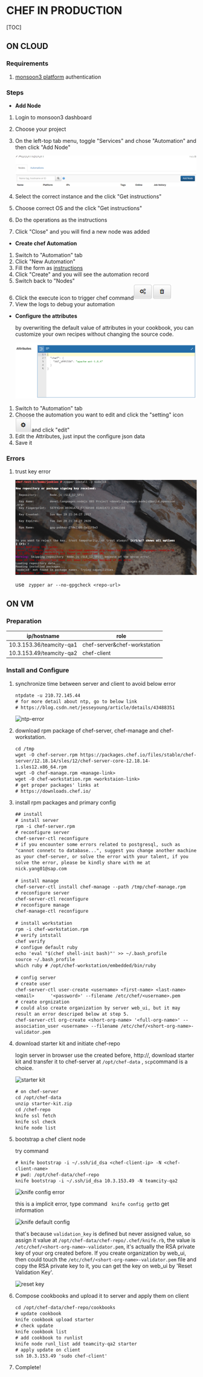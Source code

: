 # CHEF IN PRODUCTION

[TOC]

## ON CLOUD

### Requirements

1. [monsoon3 platform](https://dashboard.eu-de-2.cloud.sap/monsoon3) authentication

### Steps

* **Add Node**

1. Login to monsoon3 dashboard

2. Choose your project

3. On the left-top tab menu, toggle "Services" and chose "Automation" and then click "Add Node"

   ![chefinproduction-1](https://github.com/youngbetter/pichub/blob/master/notes/chefinproduction-1.png)

4. Select the correct instance and the click "Get instructions"

5. Choose correct OS and the click "Get instructions"

6. Do the operations as the instructions

7. Click "Close" and you will find a new node was added

* **Create chef  Automation**

1. Switch to "Automation" tab
2. Click "New Automation"
3. Fill the form as [instructions](https://documentation.global.cloud.sap/docs/automation/start/lyra.html#lyra_automation_create_chef)
4. Click "Create" and you will see the automation record
5. Switch back to "Nodes"
6. Click the execute icon to trigger chef command![chefinproduction-2](https://github.com/youngbetter/pichub/blob/master/notes/chefinproduction-2.png)
7. View the logs to debug your automation

* **Configure the attributes**

  by overwriting the default value of attributes in your cookbook, you can customize your own recipes without changing the source code.

  ![chefinproduction-3](https://github.com/youngbetter/pichub/blob/master/notes/chefinproduction-3.png)

1. Switch to "Automation" tab
2. Choose the automation you want to edit and click the "setting" icon![chefinproduction-4](https://github.com/youngbetter/pichub/blob/master/notes/chefinproduction-4.png)and click "edit"
3. Edit the Attributes, just input the configure json data
4. Save it

### Errors

1. trust key error

   ![chefinproduction-5](https://github.com/youngbetter/pichub/blob/master/notes/chefinproduction-5.png)

   use ` zypper ar --no-gpgcheck <repo-url>`


## ON VM

### Preparation

| ip/hostname              | role                         |
| ------------------------ | ---------------------------- |
| 10.3.153.36/teamcity-qa1 | chef-server&chef-workstation |
| 10.3.153.49/teamcity-qa2 | chef-client                  |

### Install and Configure

1. synchronize time between server and client to avoid below error

   ```shell
   ntpdate -u 210.72.145.44
   # for more detail about ntp, go to below link
   # https://blog.csdn.net/jesseyoung/article/details/43488351
   ```

   ![ntp-error](.\Pictures\1540886918007.png)

2. download rpm package of chef-server, chef-manage and chef-workstation.

   ```shell
   cd /tmp
   wget -O chef-server.rpm https://packages.chef.io/files/stable/chef-server/12.18.14/sles/12/chef-server-core-12.18.14-1.sles12.x86_64.rpm
   wget -O chef-manage.rpm <manage-link>
   wget -O chef-workstation.rpm <workstaion-link>
   # get proper packages' links at
   # https://downloads.chef.io/
   ```

3. install rpm packages and primary config

   ```shell
   ## install
   # install server
   rpm -i chef-server.rpm
   # reconfigure server
   chef-server-ctl reconfigure
   # if you encounter some errors related to postgresql, such as "cannot connetc to database...", suggest you change another machine as your chef-server, or solve the error with your talent, if you solve the error, please be kindly share with me at nick.yang01@sap.com
   
   # install manage
   chef-server-ctl install chef-manage --path /tmp/chef-manage.rpm
   # reconfigure server
   chef-server-ctl reconfigure
   # reconfigure manage
   chef-manage-ctl reconfigure
   
   # install workstation
   rpm -i chef-workstation.rpm
   # verify intstall
   chef verify
   # configue default ruby
   echo 'eval "$(chef shell-init bash)"' >> ~/.bash_profile
   source ~/.bash_profile
   which ruby # /opt/chef-workstation/embedded/bin/ruby
   
   # config server
   # create user
   chef-server-ctl user-create <username> <first-name> <last-name> <email> 		'<password>' --filename /etc/chef/<username>.pem
   # create orgnization
   # could also create organization by server web_ui, but it may result an error descriped below at step 5.
   chef-server-ctl org-create <short-org-name> '<full-org-name>' --association_user <username> --filename /etc/chef/<short-org-name>-validator.pem
   ```

4. download starter kit and initiate chef-repo

   login server in browser use the <username> created before, http://<chef-server-ip>, download starter kit and transfer it to chef-server at `/opt/chef-data` , `scp`command is a choice.

   ![starter kit](.\Pictures\1540889122662.png)

   ```shell
   # on chef-server
   cd /opt/chef-data
   unzip starter-kit.zip
   cd /chef-repo
   knife ssl fetch
   knife ssl check
   knife node list
   ```

5. bootstrap a chef client node

   try command

   ``` shell
   # knife bootstrap -i ~/.ssh/id_dsa <chef-client-ip> -N <chef-client-name>
   # pwd: /opt/chef-data/chef-repo
   knife bootstrap -i ~/.ssh/id_dsa 10.3.153.49 -N teamcity-qa2
   ```

   ![knife config error](.\Pictures\1540889977318.png)

   this is a implicit error, type command ` knife config get`to get information

   ![knife default config](.\Pictures\1540890402579.png)

   that's because `validation_key` is defined but never assigned value, so assign it value at `/opt/chef-data/chef-repo/.chef/knife.rb`, the value is `/etc/chef/<short-org-name>-validator.pem`, it's  actually the RSA private key of your org created before. If you create organization by web_ui, then could touch the `/etc/chef/<short-org-name>-validator.pem` file and copy the RSA private key to it, you can get the key on web_ui by 'Reset Validation Key'.

   ![reset key](.\Pictures\1540891184484.png)

6. Compose cookbooks and upload it to server and apply them on client

   ```shell
   cd /opt/chef-data/chef-repo/cookbooks
   # update cookbook
   knife cookbook upload starter
   # check update
   knife cookbook list
   # add cookbook to runlist
   knife node runl_list add teamcity-qa2 starter
   # apply update on client
   ssh 10.3.153.49 'sudo chef-client'
   ```

7. Complete!